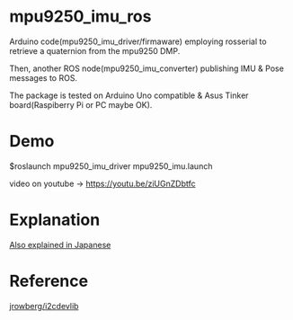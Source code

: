 # mpu9250_imu_ros

Arduino code(mpu9250_imu_driver/firmaware) employing rosserial to retrieve a quaternion from the mpu9250 DMP. 

Then, another ROS node(mpu9250_imu_converter) publishing IMU & Pose messages to ROS. 

The package is tested on Arduino Uno compatible & Asus Tinker board(Raspiberry Pi or PC maybe OK).

# Demo

$roslaunch mpu9250_imu_driver mpu9250_imu.launch

video on youtube -> https://youtu.be/ziUGnZDbtfc

# Explanation
<a href="https://memo.soarcloud.com/9%e8%bb%b8imu-mpu-9250%e3%82%92%e3%83%ad%e3%83%9c%e3%83%83%e3%83%88%e3%81%ab%e7%b5%84%e3%81%bf%e8%be%bc%e3%82%82%e3%81%86/">Also explained in Japanese</a>

# Reference
<a href="https://github.com/jrowberg/i2cdevlib">jrowberg/i2cdevlib</a>
